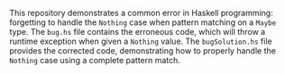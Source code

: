 This repository demonstrates a common error in Haskell programming: forgetting to handle the `Nothing` case when pattern matching on a `Maybe` type. The `bug.hs` file contains the erroneous code, which will throw a runtime exception when given a `Nothing` value. The `bugSolution.hs` file provides the corrected code, demonstrating how to properly handle the `Nothing` case using a complete pattern match.